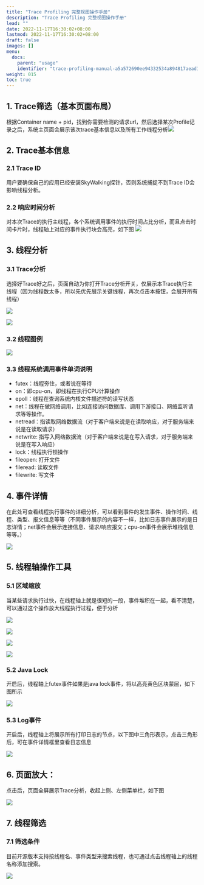 ```yaml
---
title: "Trace Profiling 完整视图操作手册"
description: "Trace Profiling 完整视图操作手册"
lead: ""
date: 2022-11-17T16:30:02+08:00
lastmod: 2022-11-17T16:30:02+08:00
draft: false
images: []
menu:
  docs:
    parent: "usage"
    identifier: "trace-profiling-manual-a5a572690ee94332534a894817aead1d"
weight: 015
toc: true
---
```

## 1. Trace筛选（基本页面布局）

根据Container name + pid，找到你需要检测的请求url，然后选择某次Profile记录之后，系统主页面会展示该次trace基本信息以及所有工作线程分析![](/media/202211//1667981089.483333.png)

## 2. Trace基本信息

### 2.1 Trace ID
用户要确保自己的应用已经安装SkyWalking探针，否则系统捕捉不到Trace ID会影响线程分析。

### 2.2 响应时间分析
对本次Trace的执行主线程，各个系统调用事件的执行时间占比分析，而且点击时间卡片时，线程轴上对应的事件执行块会高亮，如下图
![](/media/202211/2022-11-17_101031_941002.png)
## 3. 线程分析

### 3.1 Trace分析
选择好Trace好之后，页面自动为你打开Trace分析开关，仅展示本Trace执行主线程（因为线程数太多，所以先优先展示关键线程，再次点击本按钮，会展开所有线程）

![](/media/202211//1667981089.510578.png)

![](/media/202211//1667981089.5172691.png)

### 3.2 线程图例

![](/media/202211//1667981089.5251646.png)

### 3.3 线程系统调用事件单词说明

* futex：线程夯住，或者说在等待
* on：即cpu-on，即线程在执行CPU计算操作
* epoll：线程在查询系统内核文件描述符的读写状态
* net：线程在做网络调用，比如连接访问数据库、调用下游接口、网络监听请求等等操作。
* netread：指读取网络数据流（对于客户端来说是在读取响应，对于服务端来说是在读取请求）
* netwrite: 指写入网络数据流（对于客户端来说是在写入请求，对于服务端来说是在写入响应）
* lock：线程执行锁操作
* fileopen: 打开文件
* fileread: 读取文件
* filewrite: 写文件

## 4. 事件详情

在此处可查看线程执行事件的详细分析，可以看到事件的发生事件、操作时间、线程、类型、报文信息等等（不同事件展示的内容不一样，比如日志事件展示的是日志详情；net事件会展示连接信息、请求/响应报文；cpu-on事件会展示堆栈信息等等。）

![](/media/202211//1667981089.5706654.png)

## 5. 线程轴操作工具

### 5.1 区域缩放
当某些请求执行过快，在线程轴上就是很短的一段，事件堆积在一起，看不清楚，可以通过这个操作放大线程执行过程，便于分析

![](/media/202211//1667981089.5789268.png)

![](/media/202211//1667981089.5857139.png)

![](/media/202211//1667981089.5929563.png)

![](/media/202211//1667981089.5999022.png)

### 5.2 Java Lock

开启后，线程轴上futex事件如果是java lock事件，将以高亮黄色区块蒙层，如下图所示

![](/media/202211//1667981089.6077814.png)

### 5.3 Log事件

开启后，线程轴上将展示所有打印日志的节点，以下图中三角形表示，点击三角形后，可在事件详情框里查看日志信息

![](/media/202211//1667981089.6167667.png)

## 6. 页面放大：

点击后，页面全屏展示Trace分析，收起上侧、左侧菜单栏，如下图

![](/media/202211//1667981089.6250627.png)

## 7. 线程筛选

### 7.1 筛选条件

目前开源版本支持按线程名、事件类型来搜索线程，也可通过点击线程轴上的线程名称添加搜索。

![](/media/202211//1667981089.6341803.png)

